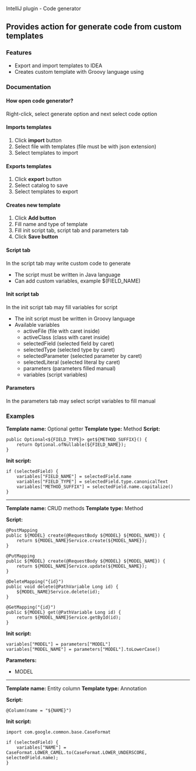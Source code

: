 IntelliJ plugin - Code generator

## Provides action for generate code from custom templates

### Features

* Export and import templates to IDEA
* Creates custom template with Groovy language using

### Documentation

#### How open code generator?

Right-click, select generate option and next select code option

#### Imports templates

1. Click **import** button
2. Select file with templates (file must be with json extension)
3. Select templates to import

#### Exports templates

1. Click **export** button
2. Select catalog to save
3. Select templates to export

#### Creates new template

1. Click **Add button**
2. Fill name and type of template
3. Fill init script tab, script tab and parameters tab
8. Click **Save button**

#### Script tab

In the script tab may write custom code to generate

* The script must be written in Java language
* Can add custom variables, example $(FIELD_NAME)

#### Init script tab

In the init script tab may fill variables for script

* The init script must be written in Groovy language
* Available variables
    * activeFile (file with caret inside)
    * activeClass (class with caret inside)
    * selectedField (selected field by caret)
    * selectedType (selected type by caret)
    * selectedParameter (selected parameter by caret)
    * selectedLiteral (selected literal by caret)
    * parameters (parameters filled manual)
    * variables (script variables)
    
#### Parameters

In the parameters tab may select script variables to fill manual

### Examples

**Template name:** Optional getter
**Template type:** Method
**Script:**

```
public Optional<${FIELD_TYPE}> get${METHOD_SUFFIX}() {
    return Optional.ofNullable(${FIELD_NAME});
}
```

**Init script:**

```
if (selectedField) {
    variables["FIELD_NAME"] = selectedField.name
    variables["FIELD_TYPE"] = selectedField.type.canonicalText
    variables["METHOD_SUFFIX"] = selectedField.name.capitalize()
}
```

---

**Template name:** CRUD methods
**Template type:** Method

**Script:**

```
@PostMapping
public ${MODEL} create(@RequestBody ${MODEL} ${MODEL_NAME}) {
    return ${MODEL_NAME}Service.create(${MODEL_NAME});
}

@PutMapping
public ${MODEL} create(@RequestBody ${MODEL} ${MODEL_NAME}) {
    return ${MODEL_NAME}Service.update(${MODEL_NAME});
}

@DeleteMapping("{id}")
public void delete(@PathVariable Long id) {
    ${MODEL_NAME}Service.delete(id);
}

@GetMapping("{id}")
public ${MODEL} get(@PathVariable Long id) {
    return ${MODEL_NAME}Service.getById(id);
}
```

**Init script:**

```
variables["MODEL"] = parameters["MODEL"]
variables["MODEL_NAME"] = parameters["MODEL"].toLowerCase()
```

**Parameters:**

* MODEL

---

**Template name:** Entity column
**Template type:** Annotation

**Script:**

```
@Column(name = "${NAME}")
```

**Init script:**

```
import com.google.common.base.CaseFormat

if (selectedField) {
    variables["NAME"] = CaseFormat.LOWER_CAMEL.to(CaseFormat.LOWER_UNDERSCORE, selectedField.name);
}
```